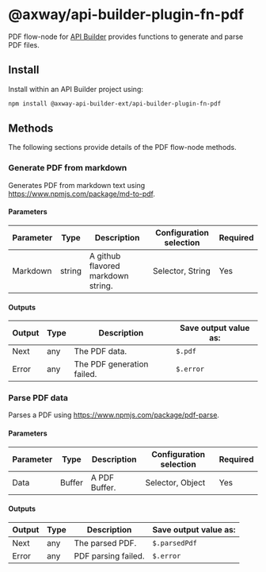 # @axway/api-builder-plugin-fn-pdf

PDF flow-node for [API Builder](https://docs.axway.com/bundle/api-builder/page/docs/index.html) provides functions to generate and parse PDF files.

## Install

Install within an API Builder project using:

```bash
npm install @axway-api-builder-ext/api-builder-plugin-fn-pdf
```

## Methods

The following sections provide details of the PDF flow-node methods.

### Generate PDF from markdown

Generates PDF from markdown text using https://www.npmjs.com/package/md-to-pdf.

#### Parameters

| Parameter | Type | Description | Configuration selection | Required |
| --- | --- | --- | --- | --- |
| Markdown | string | A github flavored markdown string. | Selector, String | Yes |

#### Outputs

| Output | Type | Description | Save output value as: |
| --- | --- | --- | --- |
| Next | any | The PDF data. | `$.pdf` |
| Error | any | The PDF generation failed. | `$.error` |

### Parse PDF data

Parses a PDF using https://www.npmjs.com/package/pdf-parse.

#### Parameters

| Parameter | Type | Description | Configuration selection | Required |
| --- | --- | --- | --- | --- |
| Data | Buffer | A PDF Buffer. | Selector, Object | Yes |

#### Outputs

| Output | Type | Description | Save output value as: |
| --- | --- | --- | --- |
| Next | any | The parsed PDF. | `$.parsedPdf` |
| Error | any | PDF parsing failed. | `$.error` |
